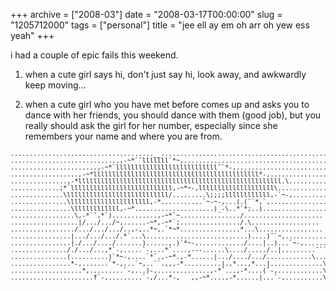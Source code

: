 +++
archive = ["2008-03"]
date = "2008-03-17T00:00:00"
slug = "1205712000"
tags = ["personal"]
title = "jee ell ay em oh arr oh yew ess yeah"
+++

i had a couple of epic fails this weekend.

1) when a cute girl says hi, don't just say hi, look away, and awkwardly
keep moving...

2) when a cute girl who you have met before comes up and asks you to dance
with her friends, you should dance with them (good job), but you really
should ask the girl for her number, especially since she remembers your
name and where you are from.

<pre style="font-size: 10px">
......................................__................................................ 
.............................,-~*`¯lllllll`*~,.......................................... 
.......................,-~*`lllllllllllllllllllllllllll¯`*-,.................................... 
..................,-~*llllllllllllllllllllllllllllllllllllllllllll*-,.................................. 
...............,-*llllllllllllllllllllllllllllllllllllllllllllllllllllll.\.......................... ....... 
.............;*`lllllllllllllllllllllllllll,-~*~-,llllllllllllllllllll\................................ 
..............\lllllllllllllllllllllllllll/.........\;;;;llllllllllll,-`~-,......................... .. 
...............\lllllllllllllllllllll,-*...........`~-~-,...(.(¯`*,`,.......................... 
................\llllllllllll,-~*.....................)_-\..*`*;..).......................... 
.................\,-*`¯,*`)............,-~*`~................/..................... 
..................|/.../.../~,......-~*,-~*`;................/.\.................. 
................./.../.../.../..,-,..*~,.`*~*................*...\................. 
................|.../.../.../.*`...\...........................)....)¯`~,.................. 
................|./.../..../.......)......,.)`*~-,............/....|..)...`~-,............. 
..............././.../...,*`-,.....`-,...*`....,---......\..../...../..|.........¯```*~-,,,, 
...............(..........)`*~-,....`*`.,-~*.,-*......|.../..../.../............\........ 
................*-,.......`*-,...`~,..``.,,,-*..........|.,*...,*...|..............\........ 
...................*,.........`-,...)-,..............,-*`...,-*....(`-,............\....... 
......................f`-,.........`-,/...*-,___,,-~*....,-*......|...`-,..........\........  
</pre>
